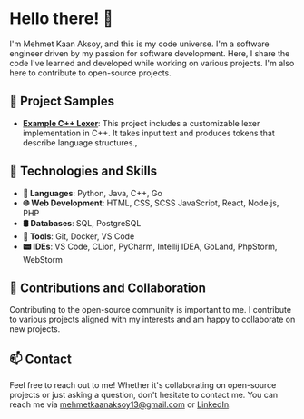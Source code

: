 # Hello there! 👋

I'm Mehmet Kaan Aksoy, and this is my code universe. I'm a software engineer driven by my passion for software development. Here, I share the code I've learned and developed while working on various projects. I'm also here to contribute to open-source projects.

## 🚀 Project Samples

- **[Example C++ Lexer](https://gist.github.com/MehmetKaanAks13/a0cbf23d2ae59a3d4e66ea3c35dc735f)**: This project includes a customizable lexer implementation in C++. It takes input text and produces tokens that describe language structures.,

## 📱 Technologies and Skills

- **📲 Languages**: Python, Java, C++, Go
- **🌐 Web Development**: HTML, CSS, SCSS JavaScript, React, Node.js, PHP
- **🛢️ Databases**: SQL, PostgreSQL
- **🔨 Tools**: Git, Docker, VS Code
- **📟 IDEs**: VS Code, CLion, PyCharm, Intellij IDEA, GoLand, PhpStorm, WebStorm

## 🤝 Contributions and Collaboration

Contributing to the open-source community is important to me. I contribute to various projects aligned with my interests and am happy to collaborate on new projects.

## 📫 Contact

Feel free to reach out to me! Whether it's collaborating on open-source projects or just asking a question, don't hesitate to contact me.
You can reach me via mehmetkaanaksoy13@gmail.com or [LinkedIn](https://www.linkedin.com/in/mehmet-kaan-aksoy-61a3502a2/).
